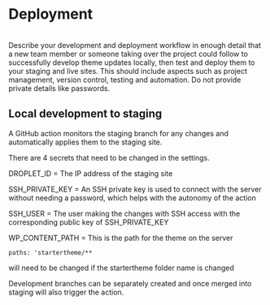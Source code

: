 # Deployment
<br>
Describe your development and deployment workflow in enough detail that a
new team member or someone taking over the project could follow to successfully develop theme
updates locally, then test and deploy them to your staging and live sites. This should include aspects
such as project management, version control, testing and automation. Do not provide private details
like passwords.


## Local development to staging

A GitHub action monitors the staging branch for any changes and automatically applies them to the staging site. 

There are 4 secrets that need to be changed in the settings.

DROPLET_ID = The IP address of the staging site

SSH_PRIVATE_KEY = An SSH private key is used to connect with the server without needing a password, which helps with the autonomy of the action

SSH_USER = The user making the changes with SSH access with the corresponding public key of SSH_PRIVATE_KEY

WP_CONTENT_PATH = This is the path for the theme on the server

  

`paths: 'startertheme/**`

will need to be changed if the startertheme folder name is changed

  

Development branches can be separately created and once merged into staging will also trigger the action.
